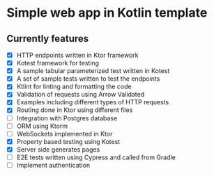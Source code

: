 Simple web app in Kotlin template
=================================

Currently features
------------------

- [X] HTTP endpoints written in Ktor framework
- [X] Kotest framework for testing
- [X] A sample tabular parameterized test written in Kotest
- [X] A set of sample tests written to test the endpoints
- [X] Ktlint for linting and formatting the code
- [X] Validation of requests using Arrow Validated
- [X] Examples including different types of HTTP requests
- [X] Routing done in Ktor using different files
- [ ] Integration with Postgres database
- [ ] ORM using Ktorm
- [ ] WebSockets implemented in Ktor
- [X] Property based testing using Kotest
- [X] Server side generates pages 
- [ ] E2E tests written using Cypress and called from Gradle
- [ ] Implement authentication
